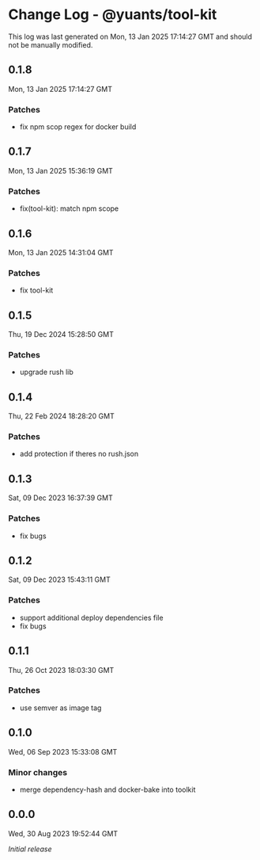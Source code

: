 # Change Log - @yuants/tool-kit

This log was last generated on Mon, 13 Jan 2025 17:14:27 GMT and should not be manually modified.

## 0.1.8
Mon, 13 Jan 2025 17:14:27 GMT

### Patches

- fix npm scop regex for docker build

## 0.1.7
Mon, 13 Jan 2025 15:36:19 GMT

### Patches

- fix(tool-kit): match npm scope

## 0.1.6
Mon, 13 Jan 2025 14:31:04 GMT

### Patches

- fix tool-kit

## 0.1.5
Thu, 19 Dec 2024 15:28:50 GMT

### Patches

- upgrade rush lib

## 0.1.4
Thu, 22 Feb 2024 18:28:20 GMT

### Patches

- add protection if theres no rush.json

## 0.1.3
Sat, 09 Dec 2023 16:37:39 GMT

### Patches

- fix bugs

## 0.1.2
Sat, 09 Dec 2023 15:43:11 GMT

### Patches

- support additional deploy dependencies file
- fix bugs

## 0.1.1
Thu, 26 Oct 2023 18:03:30 GMT

### Patches

- use semver as image tag

## 0.1.0
Wed, 06 Sep 2023 15:33:08 GMT

### Minor changes

- merge dependency-hash and docker-bake into toolkit

## 0.0.0
Wed, 30 Aug 2023 19:52:44 GMT

_Initial release_

